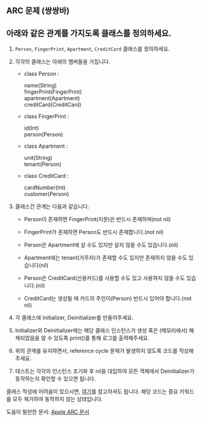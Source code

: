 ## ARC 문제 (쌍쌍바)

## **아래와 같은 관계를 가지도록 클래스를 정의하세요.**

1. `Person`, `FingerPrint`, `Apartment`, `CreditCard` 클래스를 정의하세요.

2.  각각의 클래스는 아래의 멤버들을 가집니다.
	* class Person :

		name(String)  
		fingerPrint(FingerPrint)  
		apartment(Apartment)  
		creditCard(CreditCard)  
	* class FingerPrint :  

		id(Int)  
		person(Person)  
	* class Apartment :  

		unit(String)  
		tenant(Person)  
	* class CreditCard :  

		cardNumber(Int)  
		customer(Person)  

3. 클래스간 관계는 다음과 같습니다.

	* Person이 존재하면 FingerPrint(지문)은 반드시 존재하며(not nil)
	* FingerPrint가 존재하면 Person도 반드시 존재합니다.(not nil)  

	* Person은 Apartment에 살 수도 있지만 살지 않을 수도 있습니다.(nil)
	* Apartment에는 tenant(거주자)가 존재할 수도 있지만 존재하지 않을 수도 있습니다(nil)  

	* Person은 CreditCard(신용카드)를 사용할 수도 있고 사용하지 않을 수도 있습니다.(nil)
	* CreditCard는 생성될 때 카드의 주인이(Person) 반드시 있어야 합니다.(not nil)

4. 각 클래스에 Initializer, Deinitializer를 만들어주세요.
5. Initializer와 Deinitializer에는 해당 클래스 인스턴스가 생성 혹은 (메모리에서) 해제되었음을 알 수 있도록 print()를 통해 로그를 출력해주세요.
6. 위의 관계를 유지하면서, reference cycle 문제가 발생하지 않도록 코드를 작성해주세요.
7. 테스트는 각각의 인스턴스 초기화 후 nil을 대입하여 모든 객체에서 Deinitializer가 동작하는지 확인할 수 있으면 됩니다.

클래스 작성에 어려움이 있으시면, [여기](https://github.com/smart23033/boostcamp_iOS_d/tree/master/Week3/Quiz/ExampleCode)를 참고하셔도 됩니다. 해당 코드는 중요 키워드를 모두 제거하여 동작하지 않는 상태입니다.

도움이 될만한 문서: [Apple ARC 문서](https://developer.apple.com/library/content/documentation/Swift/Conceptual/Swift_Programming_Language/AutomaticReferenceCounting.html#//apple_ref/doc/uid/TP40014097-CH20-ID48)
